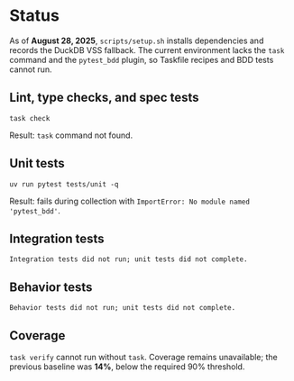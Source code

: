 # Status

As of **August 28, 2025**, `scripts/setup.sh` installs dependencies and records
the DuckDB VSS fallback. The current environment lacks the `task` command and
the `pytest_bdd` plugin, so Taskfile recipes and BDD tests cannot run.

## Lint, type checks, and spec tests
```text
task check
```
Result: `task` command not found.

## Unit tests
```text
uv run pytest tests/unit -q
```
Result: fails during collection with `ImportError: No module named 'pytest_bdd'`.

## Integration tests
```text
Integration tests did not run; unit tests did not complete.
```

## Behavior tests
```text
Behavior tests did not run; unit tests did not complete.
```

## Coverage
`task verify` cannot run without `task`. Coverage remains unavailable; the
previous baseline was **14%**, below the required 90% threshold.
